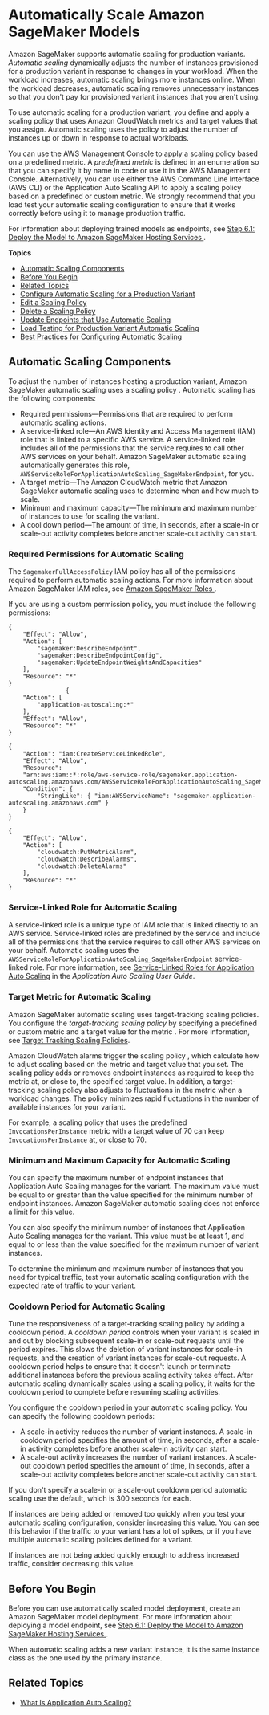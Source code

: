 # Automatically Scale Amazon SageMaker Models<a name="endpoint-auto-scaling"></a>

Amazon SageMaker supports automatic scaling for production variants\. *Automatic scaling* dynamically adjusts the number of instances provisioned for a production variant in response to changes in your workload\. When the workload increases, automatic scaling brings more instances online\. When the workload decreases, automatic scaling removes unnecessary instances so that you don't pay for provisioned variant instances that you aren't using\.

To use automatic scaling for a production variant, you define and apply a scaling policy that uses Amazon CloudWatch metrics and target values that you assign\. Automatic scaling uses the policy to adjust the number of instances up or down in response to actual workloads\.

You can use the AWS Management Console to apply a scaling policy based on a predefined metric\. A *predefined metric* is defined in an enumeration so that you can specify it by name in code or use it in the AWS Management Console\. Alternatively, you can use either the AWS Command Line Interface \(AWS CLI\) or the Application Auto Scaling API to apply a scaling policy based on a predefined or custom metric\. We strongly recommend that you load test your automatic scaling configuration to ensure that it works correctly before using it to manage production traffic\.

For information about deploying trained models as endpoints, see [Step 6\.1: Deploy the Model to Amazon SageMaker Hosting Services ](ex1-deploy-model.md)\. 

**Topics**
+ [Automatic Scaling Components](#endpoint-auto-scaling-policy)
+ [Before You Begin](#endpoint-auto-scaling-target-byb)
+ [Related Topics](#w4aac24c24c21)
+ [Configure Automatic Scaling for a Production Variant](endpoint-auto-scaling-add-policy.md)
+ [Edit a Scaling Policy](endpoint-auto-scaling-edit.md)
+ [Delete a Scaling Policy](endpoint-auto-scaling-delete.md)
+ [Update Endpoints that Use Automatic Scaling](endpoint-scaling-update.md)
+ [Load Testing for Production Variant Automatic Scaling](endpoint-scaling-loadtest.md)
+ [Best Practices for Configuring Automatic Scaling](endpoint-auto-scaling-considerations.md)

## Automatic Scaling Components<a name="endpoint-auto-scaling-policy"></a>

To adjust the number of instances hosting a production variant, Amazon SageMaker automatic scaling uses a scaling policy \. Automatic scaling has the following components:
+ Required permissions—Permissions that are required to perform automatic scaling actions\.
+ A service\-linked role—An AWS Identity and Access Management \(IAM\) role that is linked to a specific AWS service\. A service\-linked role includes all of the permissions that the service requires to call other AWS services on your behalf\. Amazon SageMaker automatic scaling automatically generates this role, `AWSServiceRoleForApplicationAutoScaling_SageMakerEndpoint`, for you\.
+ A target metric—The Amazon CloudWatch metric that Amazon SageMaker automatic scaling uses to determine when and how much to scale\.
+ Minimum and maximum capacity—The minimum and maximum number of instances to use for scaling the variant\.
+ A cool down period—The amount of time, in seconds, after a scale\-in or scale\-out activity completes before another scale\-out activity can start\.

### Required Permissions for Automatic Scaling<a name="endpoint-auto-scaling-permissions"></a>

The `SagemakerFullAccessPolicy` IAM policy has all of the permissions required to perform automatic scaling actions\. For more information about Amazon SageMaker IAM roles, see [Amazon SageMaker Roles ](sagemaker-roles.md)\. 

If you are using a custom permission policy, you must include the following permissions:

```
{ 
	"Effect": "Allow", 
	"Action": [ 
		"sagemaker:DescribeEndpoint", 
		"sagemaker:DescribeEndpointConfig", 
		"sagemaker:UpdateEndpointWeightsAndCapacities" 
	], 
	"Resource": "*"  
}
                {
    "Action": [
        "application-autoscaling:*"
    ],
    "Effect": "Allow",
    "Resource": "*"
}

{
	"Action": "iam:CreateServiceLinkedRole",
	"Effect": "Allow",
	"Resource":
	"arn:aws:iam::*:role/aws-service-role/sagemaker.application-autoscaling.amazonaws.com/AWSServiceRoleForApplicationAutoScaling_SageMakerEndpoint",
	"Condition": {
		"StringLike": { "iam:AWSServiceName": "sagemaker.application-autoscaling.amazonaws.com"	}
	}
}

{ 
	"Effect": "Allow", 
	"Action": [ 
		"cloudwatch:PutMetricAlarm", 
		"cloudwatch:DescribeAlarms", 
		"cloudwatch:DeleteAlarms" 
	], 
	"Resource": "*" 
}
```

### Service\-Linked Role for Automatic Scaling<a name="endpoint-auto-scaling-slr"></a>

A service\-linked role is a unique type of IAM role that is linked directly to an AWS service\. Service\-linked roles are predefined by the service and include all of the permissions that the service requires to call other AWS services on your behalf\. Automatic scaling uses the `AWSServiceRoleForApplicationAutoScaling_SageMakerEndpoint` service\-linked role\. For more information, see [Service\-Linked Roles for Application Auto Scaling](https://docs.aws.amazon.com/autoscaling/application/userguide/application-auto-scaling-service-linked-roles.html) in the *Application Auto Scaling User Guide*\.

### Target Metric for Automatic Scaling<a name="endpoint-auto-scaling-target-metric"></a>

Amazon SageMaker automatic scaling uses target\-tracking scaling policies\. You configure the *target\-tracking scaling policy* by specifying a predefined or custom metric and a target value for the metric \. For more information, see [Target Tracking Scaling Policies](https://docs.aws.amazon.com//autoscaling/application/userguide/application-auto-scaling-target-tracking.html)\. 

Amazon CloudWatch alarms trigger the scaling policy , which calculate how to adjust scaling based on the metric and target value that you set\. The scaling policy adds or removes endpoint instances as required to keep the metric at, or close to, the specified target value\. In addition, a target\-tracking scaling policy also adjusts to fluctuations in the metric when a workload changes\. The policy minimizes rapid fluctuations in the number of available instances for your variant\.

For example, a scaling policy that uses the predefined `InvocationsPerInstance` metric with a target value of 70 can keep `InvocationsPerInstance` at, or close to 70\.

### Minimum and Maximum Capacity for Automatic Scaling<a name="endpoint-auto-scaling-target-capacity"></a>

You can specify the maximum number of endpoint instances that Application Auto Scaling manages for the variant\. The maximum value must be equal to or greater than the value specified for the minimum number of endpoint instances\. Amazon SageMaker automatic scaling does not enforce a limit for this value\.

You can also specify the minimum number of instances that Application Auto Scaling manages for the variant\. This value must be at least 1, and equal to or less than the value specified for the maximum number of variant instances\.

To determine the minimum and maximum number of instances that you need for typical traffic, test your automatic scaling configuration with the expected rate of traffic to your variant\.

### Cooldown Period for Automatic Scaling<a name="endpoint-auto-scaling-target-cooldown"></a>

Tune the responsiveness of a target\-tracking scaling policy by adding a cooldown period\. A *cooldown period* controls when your variant is scaled in and out by blocking subsequent scale\-in or scale\-out requests until the period expires\. This slows the deletion of variant instances for scale\-in requests, and the creation of variant instances for scale\-out requests\. A cooldown period helps to ensure that it doesn't launch or terminate additional instances before the previous scaling activity takes effect\. After automatic scaling dynamically scales using a scaling policy, it waits for the cooldown period to complete before resuming scaling activities\.

You configure the cooldown period in your automatic scaling policy\. You can specify the following cooldown periods:
+ A scale\-in activity reduces the number of variant instances\. A scale\-in cooldown period specifies the amount of time, in seconds, after a scale\-in activity completes before another scale\-in activity can start\. 
+ A scale\-out activity increases the number of variant instances\. A scale\-out cooldown period specifies the amount of time, in seconds, after a scale\-out activity completes before another scale\-out activity can start\. 

If you don't specify a scale\-in or a scale\-out cooldown period automatic scaling use the default, which is 300 seconds for each\.

 If instances are being added or removed too quickly when you test your automatic scaling configuration, consider increasing this value\. You can see this behavior if the traffic to your variant has a lot of spikes, or if you have multiple automatic scaling policies defined for a variant\.

If instances are not being added quickly enough to address increased traffic, consider decreasing this value\.

## Before You Begin<a name="endpoint-auto-scaling-target-byb"></a>

Before you can use automatically scaled model deployment, create an Amazon SageMaker model deployment\. For more information about deploying a model endpoint, see [Step 6\.1: Deploy the Model to Amazon SageMaker Hosting Services ](ex1-deploy-model.md)\.

When automatic scaling adds a new variant instance, it is the same instance class as the one used by the primary instance\.

## Related Topics<a name="w4aac24c24c21"></a>
+ [What Is Application Auto Scaling?](https://docs.aws.amazon.com//autoscaling/application/userguide/what-is-application-auto-scaling.html)